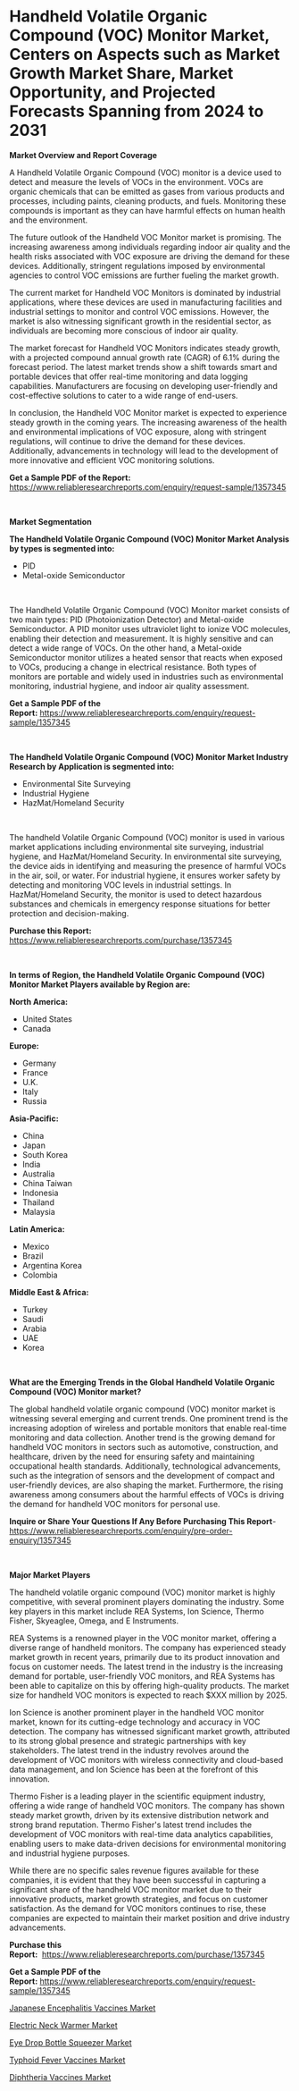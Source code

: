 <p><h1>Handheld Volatile Organic Compound (VOC) Monitor Market, Centers on Aspects such as Market Growth Market Share, Market Opportunity, and Projected Forecasts Spanning from 2024 to 2031</h1></p><p><strong>Market Overview and Report Coverage</strong></p>
<p><p>A Handheld Volatile Organic Compound (VOC) monitor is a device used to detect and measure the levels of VOCs in the environment. VOCs are organic chemicals that can be emitted as gases from various products and processes, including paints, cleaning products, and fuels. Monitoring these compounds is important as they can have harmful effects on human health and the environment.</p><p>The future outlook of the Handheld VOC Monitor market is promising. The increasing awareness among individuals regarding indoor air quality and the health risks associated with VOC exposure are driving the demand for these devices. Additionally, stringent regulations imposed by environmental agencies to control VOC emissions are further fueling the market growth.</p><p>The current market for Handheld VOC Monitors is dominated by industrial applications, where these devices are used in manufacturing facilities and industrial settings to monitor and control VOC emissions. However, the market is also witnessing significant growth in the residential sector, as individuals are becoming more conscious of indoor air quality.</p><p>The market forecast for Handheld VOC Monitors indicates steady growth, with a projected compound annual growth rate (CAGR) of 6.1% during the forecast period. The latest market trends show a shift towards smart and portable devices that offer real-time monitoring and data logging capabilities. Manufacturers are focusing on developing user-friendly and cost-effective solutions to cater to a wide range of end-users.</p><p>In conclusion, the Handheld VOC Monitor market is expected to experience steady growth in the coming years. The increasing awareness of the health and environmental implications of VOC exposure, along with stringent regulations, will continue to drive the demand for these devices. Additionally, advancements in technology will lead to the development of more innovative and efficient VOC monitoring solutions.</p></p>
<p><strong>Get a Sample PDF of the Report:</strong> <a href="https://www.reliableresearchreports.com/enquiry/request-sample/1357345">https://www.reliableresearchreports.com/enquiry/request-sample/1357345</a></p>
<p>&nbsp;</p>
<p><strong>Market Segmentation</strong></p>
<p><strong>The Handheld Volatile Organic Compound (VOC) Monitor Market Analysis by types is segmented into:</strong></p>
<p><ul><li>PID</li><li>Metal-oxide Semiconductor</li></ul></p>
<p>&nbsp;</p>
<p><p>The Handheld Volatile Organic Compound (VOC) Monitor market consists of two main types: PID (Photoionization Detector) and Metal-oxide Semiconductor. A PID monitor uses ultraviolet light to ionize VOC molecules, enabling their detection and measurement. It is highly sensitive and can detect a wide range of VOCs. On the other hand, a Metal-oxide Semiconductor monitor utilizes a heated sensor that reacts when exposed to VOCs, producing a change in electrical resistance. Both types of monitors are portable and widely used in industries such as environmental monitoring, industrial hygiene, and indoor air quality assessment.</p></p>
<p><strong>Get a Sample PDF of the Report:</strong>&nbsp;<a href="https://www.reliableresearchreports.com/enquiry/request-sample/1357345">https://www.reliableresearchreports.com/enquiry/request-sample/1357345</a></p>
<p>&nbsp;</p>
<p><strong>The Handheld Volatile Organic Compound (VOC) Monitor Market Industry Research by Application is segmented into:</strong></p>
<p><ul><li>Environmental Site Surveying</li><li>Industrial Hygiene</li><li>HazMat/Homeland Security</li></ul></p>
<p>&nbsp;</p>
<p><p>The handheld Volatile Organic Compound (VOC) monitor is used in various market applications including environmental site surveying, industrial hygiene, and HazMat/Homeland Security. In environmental site surveying, the device aids in identifying and measuring the presence of harmful VOCs in the air, soil, or water. For industrial hygiene, it ensures worker safety by detecting and monitoring VOC levels in industrial settings. In HazMat/Homeland Security, the monitor is used to detect hazardous substances and chemicals in emergency response situations for better protection and decision-making.</p></p>
<p><strong>Purchase this Report:</strong>&nbsp; <a href="https://www.reliableresearchreports.com/purchase/1357345">https://www.reliableresearchreports.com/purchase/1357345</a></p>
<p>&nbsp;</p>
<p><strong>In terms of Region, the Handheld Volatile Organic Compound (VOC) Monitor Market Players available by Region are:</strong></p>
<p>
    <p> <strong> North America: </strong>
        <ul>
            <li>United States</li>
            <li>Canada</li>
        </ul>
        </p> 
    <p> <strong> Europe: </strong>
        <ul>
            <li>Germany</li>
            <li>France</li>
            <li>U.K.</li>
            <li>Italy</li>
            <li>Russia</li>
        </ul>
        </p> 
    <p> <strong> Asia-Pacific: </strong>
        <ul>
            <li>China</li>
            <li>Japan</li>
            <li>South Korea</li>
            <li>India</li>
            <li>Australia</li>
            <li>China Taiwan</li>
            <li>Indonesia</li>
            <li>Thailand</li>
            <li>Malaysia</li>
        </ul>
        </p> 
    <p> <strong> Latin America: </strong>
        <ul>
            <li>Mexico</li>
            <li>Brazil</li>
            <li>Argentina Korea</li>
            <li>Colombia</li>
        </ul>
        </p> 
    <p> <strong> Middle East & Africa: </strong>
        <ul>
            <li>Turkey</li>
            <li>Saudi</li>
            <li>Arabia</li>
            <li>UAE</li>
            <li>Korea</li>
        </ul>
    </p>
    </p>
<p>&nbsp;</p>
<p><strong>What are the Emerging Trends in the Global Handheld Volatile Organic Compound (VOC) Monitor market?</strong></p>
<p><p>The global handheld volatile organic compound (VOC) monitor market is witnessing several emerging and current trends. One prominent trend is the increasing adoption of wireless and portable monitors that enable real-time monitoring and data collection. Another trend is the growing demand for handheld VOC monitors in sectors such as automotive, construction, and healthcare, driven by the need for ensuring safety and maintaining occupational health standards. Additionally, technological advancements, such as the integration of sensors and the development of compact and user-friendly devices, are also shaping the market. Furthermore, the rising awareness among consumers about the harmful effects of VOCs is driving the demand for handheld VOC monitors for personal use.</p></p>
<p><strong>Inquire or Share Your Questions If Any Before Purchasing This Report</strong>- <a href="https://www.reliableresearchreports.com/enquiry/pre-order-enquiry/1357345">https://www.reliableresearchreports.com/enquiry/pre-order-enquiry/1357345</a></p>
<p>&nbsp;</p>
<p><strong>Major Market Players</strong></p>
<p><p>The handheld volatile organic compound (VOC) monitor market is highly competitive, with several prominent players dominating the industry. Some key players in this market include REA Systems, Ion Science, Thermo Fisher, Skyeaglee, Omega, and E Instruments. </p><p>REA Systems is a renowned player in the VOC monitor market, offering a diverse range of handheld monitors. The company has experienced steady market growth in recent years, primarily due to its product innovation and focus on customer needs. The latest trend in the industry is the increasing demand for portable, user-friendly VOC monitors, and REA Systems has been able to capitalize on this by offering high-quality products. The market size for handheld VOC monitors is expected to reach $XXX million by 2025.</p><p>Ion Science is another prominent player in the handheld VOC monitor market, known for its cutting-edge technology and accuracy in VOC detection. The company has witnessed significant market growth, attributed to its strong global presence and strategic partnerships with key stakeholders. The latest trend in the industry revolves around the development of VOC monitors with wireless connectivity and cloud-based data management, and Ion Science has been at the forefront of this innovation.</p><p>Thermo Fisher is a leading player in the scientific equipment industry, offering a wide range of handheld VOC monitors. The company has shown steady market growth, driven by its extensive distribution network and strong brand reputation. Thermo Fisher's latest trend includes the development of VOC monitors with real-time data analytics capabilities, enabling users to make data-driven decisions for environmental monitoring and industrial hygiene purposes.</p><p>While there are no specific sales revenue figures available for these companies, it is evident that they have been successful in capturing a significant share of the handheld VOC monitor market due to their innovative products, market growth strategies, and focus on customer satisfaction. As the demand for VOC monitors continues to rise, these companies are expected to maintain their market position and drive industry advancements.</p></p>
<p><strong>Purchase this Report:</strong>&nbsp;&nbsp;<a href="https://www.reliableresearchreports.com/purchase/1357345">https://www.reliableresearchreports.com/purchase/1357345</a></p>
<p></p>
<p><strong>Get a Sample PDF of the Report:</strong>&nbsp;<a href="https://www.reliableresearchreports.com/enquiry/request-sample/1357345">https://www.reliableresearchreports.com/enquiry/request-sample/1357345</a></p>
<p><p><a href="https://medium.com/@deirdreclark76/japanese-encephalitis-vaccines-market-share-evolution-and-market-growth-trends-2023-2030-39ff5a509067">Japanese Encephalitis Vaccines Market</a></p><p><a href="https://medium.com/@deirdreclark76/electric-neck-warmer-market-analysis-and-sze-forecasted-for-period-from-2023-to-2030-4f6552686974">Electric Neck Warmer Market</a></p><p><a href="https://medium.com/@deirdreclark76/eye-drop-bottle-squeezer-market-competitive-analysis-market-trends-and-forecast-to-2030-8af3dcd4a0a5">Eye Drop Bottle Squeezer Market</a></p><p><a href="https://medium.com/@deirdreclark76/typhoid-fever-vaccines-market-size-and-market-trends-complete-industry-overview-2023-to-2030-fa89f3e038b7">Typhoid Fever Vaccines Market</a></p><p><a href="https://medium.com/@deirdreclark76/diphtheria-vaccines-market-outlook-industry-overview-and-forecast-2023-to-2030-3e6c9e70023b">Diphtheria Vaccines Market</a></p></p>